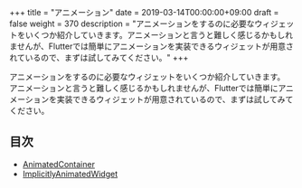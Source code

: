 +++
title = "アニメーション"
date = 2019-03-14T00:00:00+09:00
draft = false
weight = 370
description = "アニメーションをするのに必要なウィジェットをいくつか紹介していきます。アニメーションと言うと難しく感じるかもしれませんが、Flutterでは簡単にアニメーションを実装できるウィジェットが用意されているので、まずは試してみてください。"
+++

アニメーションをするのに必要なウィジェットをいくつか紹介していきます。  
アニメーションと言うと難しく感じるかもしれませんが、Flutterでは簡単にアニメーションを実装できるウィジェットが用意されているので、まずは試してみてください。

## 目次

- [AnimatedContainer](animatedcontainer) 
- [ImplicitlyAnimatedWidget](implicitlyanimated) 
